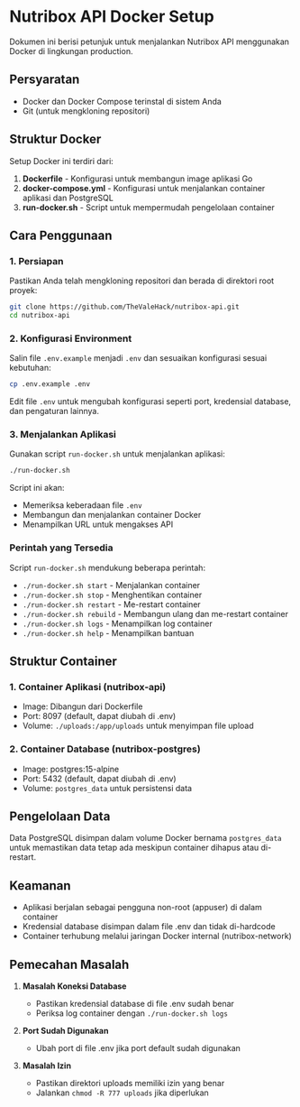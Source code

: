 # Nutribox API Docker Setup

Dokumen ini berisi petunjuk untuk menjalankan Nutribox API menggunakan Docker di lingkungan production.

## Persyaratan

- Docker dan Docker Compose terinstal di sistem Anda
- Git (untuk mengkloning repositori)

## Struktur Docker

Setup Docker ini terdiri dari:

1. **Dockerfile** - Konfigurasi untuk membangun image aplikasi Go
2. **docker-compose.yml** - Konfigurasi untuk menjalankan container aplikasi dan PostgreSQL
3. **run-docker.sh** - Script untuk mempermudah pengelolaan container

## Cara Penggunaan

### 1. Persiapan

Pastikan Anda telah mengkloning repositori dan berada di direktori root proyek:

```bash
git clone https://github.com/TheValeHack/nutribox-api.git
cd nutribox-api
```

### 2. Konfigurasi Environment

Salin file `.env.example` menjadi `.env` dan sesuaikan konfigurasi sesuai kebutuhan:

```bash
cp .env.example .env
```

Edit file `.env` untuk mengubah konfigurasi seperti port, kredensial database, dan pengaturan lainnya.

### 3. Menjalankan Aplikasi

Gunakan script `run-docker.sh` untuk menjalankan aplikasi:

```bash
./run-docker.sh
```

Script ini akan:
- Memeriksa keberadaan file `.env`
- Membangun dan menjalankan container Docker
- Menampilkan URL untuk mengakses API

### Perintah yang Tersedia

Script `run-docker.sh` mendukung beberapa perintah:

- `./run-docker.sh start` - Menjalankan container
- `./run-docker.sh stop` - Menghentikan container
- `./run-docker.sh restart` - Me-restart container
- `./run-docker.sh rebuild` - Membangun ulang dan me-restart container
- `./run-docker.sh logs` - Menampilkan log container
- `./run-docker.sh help` - Menampilkan bantuan

## Struktur Container

### 1. Container Aplikasi (nutribox-api)

- Image: Dibangun dari Dockerfile
- Port: 8097 (default, dapat diubah di .env)
- Volume: `./uploads:/app/uploads` untuk menyimpan file upload

### 2. Container Database (nutribox-postgres)

- Image: postgres:15-alpine
- Port: 5432 (default, dapat diubah di .env)
- Volume: `postgres_data` untuk persistensi data

## Pengelolaan Data

Data PostgreSQL disimpan dalam volume Docker bernama `postgres_data` untuk memastikan data tetap ada meskipun container dihapus atau di-restart.

## Keamanan

- Aplikasi berjalan sebagai pengguna non-root (appuser) di dalam container
- Kredensial database disimpan dalam file .env dan tidak di-hardcode
- Container terhubung melalui jaringan Docker internal (nutribox-network)

## Pemecahan Masalah

1. **Masalah Koneksi Database**
   - Pastikan kredensial database di file .env sudah benar
   - Periksa log container dengan `./run-docker.sh logs`

2. **Port Sudah Digunakan**
   - Ubah port di file .env jika port default sudah digunakan

3. **Masalah Izin**
   - Pastikan direktori uploads memiliki izin yang benar
   - Jalankan `chmod -R 777 uploads` jika diperlukan